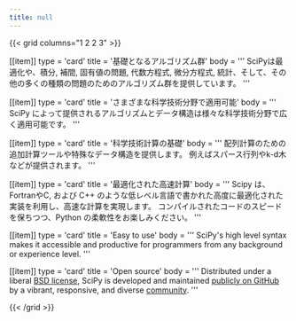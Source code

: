 ```yaml
---
title: null
---
```


{{< grid columns="1 2 2 3" >}}

[[item]]
type = 'card'
title = '基礎となるアルゴリズム群'
body = '''
SciPyは最適化や、積分, 補間, 固有値の問題, 代数方程式, 微分方程式, 統計、そして、その他の多くの種類の問題のためのアルゴリズム群を提供しています。
'''

[[item]]
type = 'card'
title = 'さまざまな科学技術分野で適用可能'
body = '''
SciPy によって提供されるアルゴリズムとデータ構造は様々な科学技術分野で広く適用可能です。
'''

[[item]]
type = 'card'
title = '科学技術計算の基礎'
body = '''
配列計算のための追加計算ツールや特殊なデータ構造を提供します。 例えばスパース行列やk-d木などが提供されます。
'''

[[item]]
type = 'card'
title = '最適化された高速計算'
body = '''
Scipy は、FortranやC, および C++ のような低レベル言語で書かれた高度に最適化された実装を利用し、高速な計算を実現します。 コンパイルされたコードのスピードを保ちつつ、Python の柔軟性をお楽しみください。
'''

[[item]]
type = 'card'
title = 'Easy to use'
body = '''
SciPy's high level syntax makes it accessible and productive for programmers from any background or experience level.
'''

[[item]]
type = 'card'
title = 'Open source'
body = '''
Distributed under a liberal [BSD license](https://github.com/scipy/scipy/blob/main/LICENSE.txt), SciPy is developed and maintained [publicly on GitHub](https://github.com/scipy/scipy) by a vibrant, responsive, and diverse [community](/community).
'''

{{< /grid >}}
